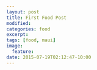 ```yaml
---
layout: post
title: First Food Post
modified:
categories: food
excerpt:
tags: [food, maui]
image:
  feature:
date: 2015-07-19T02:12:47-10:00
---
```


